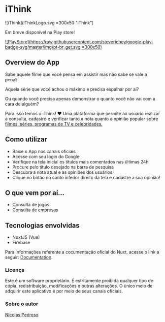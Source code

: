 # iThink 

![iThink](iThinkLogo.svg =300x50 "iThink")

Em breve disponível na Play store!

[![PlayStore](https://raw.githubusercontent.com/steverichey/google-play-badge-svg/master/img/pt-br_get.svg =300x50)](https://play.google.com/store)

## Overview do App

Sabe aquele filme que você pensa em assistir mas não sabe se vale a pena?

Aquela série que você achou o máximo e precisa espalhar por aí?

Ou quando você precisa apenas demonstrar o quanto você não vai com a cara de alguém?

Para isso temos o iThink! ❤
Uma plataforma que permite ao usuário realizar a consulta, cadastro e verificar tanto a nota quanto a opinião popular sobre <ins> filmes, séries, programas de TV e celebridades.</ins>

## Como utilizar

- Baixe o App nos canais oficiais
- Acesse com seu login do Google
- Verifique na tela inicial os títulos mais comentados nas últimas 24h
- Procure pelo título desejado na barra de pesquisa
- Descubra a nota atual e as opiniões dos usuários
- Clique no botão no canto inferior direito da tela e cadastre a sua opinião!


## O que vem por aí...

- Consulta de jogos
- Consulta de empresas

## Tecnologias envolvidas

- NuxtJS (Vue)
- Firebase

Para informações referente a cocumentação oficial do Nuxt, acesse o link a seguir: [Documentation](https://nuxtjs.org).

### Licença

Este é um software proprietário. É estritamente proibida qualquer tipo de cópia, redistribuição, modificações e outras alterações.
O único meio de adquirir este aplicativo é por meio de seus canais oficiais.

### Sobre o autor

[Nicolas Pedroso](https://github.com/nicolaspda)
